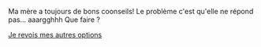 Ma mère a toujours de bons coonseils!
Le problème c'est qu'elle ne répond pas... aaargghhh
Que faire ?

[Je revois mes autres options](../french/feu-de-camp.md)